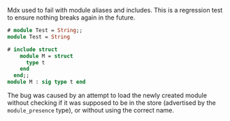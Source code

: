 Mdx used to fail with module aliases and includes. This is a regression test to
ensure nothing breaks again in the future.

```ocaml
# module Test = String;;
module Test = String
```

```ocaml
# include struct
    module M = struct
      type t
    end
  end;;
module M : sig type t end
```

The bug was caused by an attempt to load the newly created module without
checking if it was supposed to be in the store (advertised by the
`module_presence` type), or without using the correct name.
